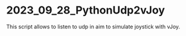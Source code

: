 # 2023_09_28_PythonUdp2vJoy
This script allows to listen to udp in aim to simulate joystick with vJoy.
